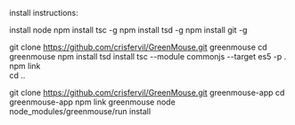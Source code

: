 install instructions:


install node
npm install tsc -g
npm install tsd -g
npm install git -g

git clone https://github.com/crisfervil/GreenMouse.git greenmouse
cd greenmouse
npm install
tsd install
tsc --module commonjs --target es5 -p .
npm link	
cd ..

git clone https://github.com/crisfervil/GreenMouse.git greenmouse-app
cd greenmouse-app
npm link greenmouse
node node_modules/greenmouse/run install